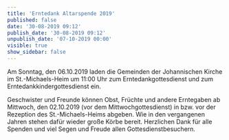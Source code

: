 ```yaml
---
title: 'Erntedank Altarspende 2019'
published: false
date: '30-08-2019 09:12'
publish_date: '30-08-2019 09:12'
unpublish_date: '07-10-2019 00:00'
visible: true
show_sidebar: false
---
```


Am Sonntag, den 06.10.2019 laden die Gemeinden der Johannischen Kirche im St.-Michaels-Heim um 11:00 Uhr zum Erntedankgottesdienst und zum Erntedankkindergottesdienst ein.

Geschwister und Freunde können Obst, Früchte und andere Erntegaben ab Mittwoch, den 02.10.2019 (vor dem Mittwochgottesdienst) in bzw. vor der Rezeption des St.-Michaels-Heims abgeben. Wie in den vergangenen Jahren stehen dafür wieder große Körbe bereit. Herzlichen Dank für alle Spenden und viel Segen und Freude allen Gottesdienstbesuchern.
